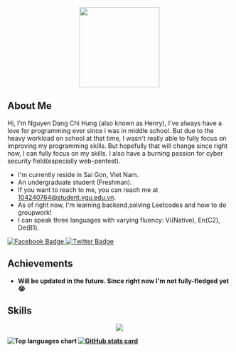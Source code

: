 <div align="center">
  <img width=180 src="https://avatars.githubusercontent.com/Ovis2612"/>
</div>
<h2>About Me</h2>
<p>Hi, I'm Nguyen Dang Chi Hung (also known as Henry), I've always have a love for programming ever since i was in middle school. But due to the heavy workload on school at that time, I wasn't really able to fully focus on improving my programming skills. But hopefully that will change since right now, I can fully focus on my skills. I also have a burning passion for cyber security field(especially web-pentest).</p>
<ul>
<li>I'm currently reside in Sai Gon, Viet Nam.</li>
<li>An undergraduate student (Freshman).</li>
<li>If you want to reach to me, you can reach me at <a href="mailto:104240764@student.vgu.edu.vn">104240764@student.vgu.edu.vn</a>.</li>
<li>As of right now, I'm learning backend,solving Leetcodes and how to do groupwork!</li>
<li>I can speak three languages with varying fluency: Vi(Native), En(C2), De(B1).</li>
</ul>

<a href="https://www.facebook.com/henry.nguyen.39468">
  <img src="https://img.shields.io/badge/Henry_Nguyen-1877F2?style=for-the-badge&logo=facebook&logoColor=white" alt="Facebook Badge"/>
</a>
<a href="https://x.com/nokollo0008182">
  <img src="https://img.shields.io/badge/@nokollo0008182-black?style=for-the-badge&logo=X&logoColor=white" alt="Twitter Badge"/>
</a>

<h2>Achievements</h2>
<ul>
<li><b>Will be updated in the future. Since right now I'm not fully-fledged yet 😭</li>
</ul>

<h2>Skills</h2>
<p align="center">
  <a href="https://skillicons.dev">
    <img src="https://skillicons.dev/icons?i=git,js,html,css,linux,docker,c,cpp,vim,mysql,nodejs,react,svelte,vue,vscode" />
  </a>
</p>

<div id="stats">
  <a href="#">
    <img align="center" src="https://github-readme-stats.vercel.app/api?username=Ovis2612&count_private=true&show_icons=true&theme=prussian&locale=de&bg_color=00000000" alt="GitHub stats card" />
  </a>

<a href="#">
    <img align="left" src="https://github-readme-stats.vercel.app/api/top-langs/?username=Ovis2612&layout=compact&theme=prussian&locale=de&bg_color=00000000" alt="Top languages chart" />
  </a>
</div>
